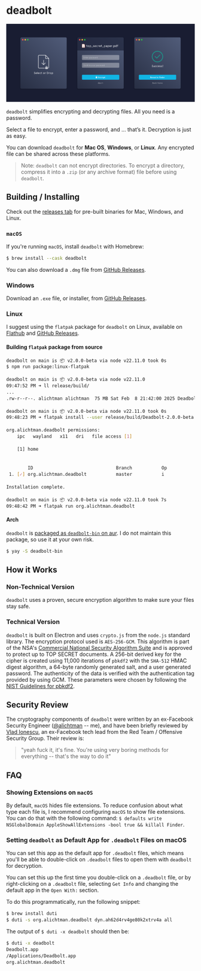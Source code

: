 # deadbolt

<img src="img/deadbolt-header.png" />

`deadbolt` simplifies encrypting and decrypting files. All you need is a password.

Select a file to encrypt, enter a password, and … that’s it. Decryption is just as easy.

You can download `deadbolt` for **Mac OS**, **Windows**, or **Linux**. Any encrypted file can be shared across these platforms.

> Note: `deadbolt` can not encrypt directories. To encrypt a directory, compress it into a `.zip` (or any archive format) file before using `deadbolt`.

## Building / Installing

Check out the [releases tab](https://github.com/alichtman/deadbolt/releases) for pre-built binaries for Mac, Windows, and Linux.

### `macOS`

If you're running `macOS`, install `deadbolt` with Homebrew:

```bash
$ brew install --cask deadbolt
```

You can also download a `.dmg` file from [GitHub Releases](https://github.com/alichtman/deadbolt/releases).

### Windows

Download an `.exe` file, or installer, from [GitHub Releases](https://github.com/alichtman/deadbolt/releases).

### Linux

I suggest using the `flatpak` package for `deadbolt` on Linux, available on [Flathub](https://flathub.org/apps/details/org.alichtman.deadbolt) and [GitHub Releases](https://github.com/alichtman/deadbolt/releases).

#### Building `flatpak` package from source

```bash
deadbolt on main is 📦 v2.0.0-beta via node v22.11.0 took 0s
$ npm run package:linux-flatpak

deadbolt on main is 📦 v2.0.0-beta via node v22.11.0
09:47:52 PM ➜ ll release/build/
...
.rw-r--r--. alichtman alichtman  75 MB Sat Feb  8 21:42:00 2025 Deadbolt-2.0.0-beta.x86_64.flatpak

deadbolt on main is 📦 v2.0.0-beta via node v22.11.0 took 0s
09:48:23 PM ➜ flatpak install --user release/build/Deadbolt-2.0.0-beta.x86_64.flatpak

org.alichtman.deadbolt permissions:
    ipc   wayland   x11   dri   file access [1]

    [1] home


        ID                               Branch           Op           Remote                   Download
 1. [✓] org.alichtman.deadbolt           master           i            deadbolt-origin          0 bytes

Installation complete.

deadbolt on main is 📦 v2.0.0-beta via node v22.11.0 took 7s
09:48:42 PM ➜ flatpak run org.alichtman.deadbolt
```

#### Arch

`deadbolt` is [packaged as `deadbolt-bin` on aur](https://aur.archlinux.org/packages/deadbolt-bin). I do not maintain this package, so use it at your own risk.

```bash
$ yay -S deadbolt-bin
```

## How it Works

### Non-Technical Version

`deadbolt` uses a proven, secure encryption algorithm to make sure your files stay safe.

### Technical Version

`deadbolt` is built on Electron and uses `crypto.js` from the `node.js` standard library. The encryption protocol used is `AES-256-GCM`. This algorithm is part of the NSA's [Commercial National Security Algorithm Suite](https://apps.nsa.gov/iaarchive/programs/iad-initiatives/cnsa-suite.cfm) and is approved to protect up to TOP SECRET documents. A 256-bit derived key for the cipher is created using 11,000 iterations of `pbkdf2` with the `SHA-512` HMAC digest algorithm, a 64-byte randomly generated salt, and a user generated password. The authenticity of the data is verified with the authentication tag provided by using GCM. These parameters were chosen by following the [NIST Guidelines for pbkdf2](https://nvlpubs.nist.gov/nistpubs/Legacy/SP/nistspecialpublication800-132.pdf).

## Security Review

The cryptography components of `deadbolt` were written by an ex-Facebook Security Engineer ([@alichtman](https://github.com/alichtman) -- me), and have been briefly reviewed by [Vlad Ionescu](https://github.com/vladionescu), an ex-Facebook tech lead from the Red Team / Offensive Security Group. Their review is:

> "yeah fuck it, it's fine. You're using very boring methods for everything -- that's the way to do it"

## FAQ

### Showing Extensions on `macOS`

By default, `macOS` hides file extensions. To reduce confusion about what type each file is, I recommend configuring `macOS` to show file extensions. You can do that with the following command: `$ defaults write NSGlobalDomain AppleShowAllExtensions -bool true && killall Finder`.

### Setting `deadbolt` as Default App for `.deadbolt` Files on macOS

You can set this app as the default app for `.deadbolt` files, which means you'll be able to double-click on `.deadbolt` files to open them with `deadbolt` for decryption.

You can set this up the first time you double-click on a `.deadbolt` file, or by right-clicking on a `.deadbolt` file, selecting `Get Info` and changing the default app in the `Open With:` section.

To do this programmatically, run the following snippet:

```bash
$ brew install duti
$ duti -s org.alichtman.deadbolt dyn.ah62d4rv4ge80k2xtrv4a all
```

The output of `$ duti -x deadbolt` should then be:

```bash
$ duti -x deadbolt
Deadbolt.app
/Applications/Deadbolt.app
org.alichtman.deadbolt
```
